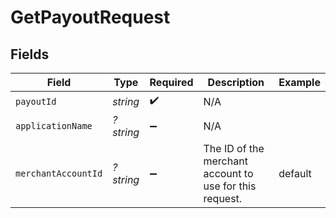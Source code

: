 # GetPayoutRequest


## Fields

| Field                                                   | Type                                                    | Required                                                | Description                                             | Example                                                 |
| ------------------------------------------------------- | ------------------------------------------------------- | ------------------------------------------------------- | ------------------------------------------------------- | ------------------------------------------------------- |
| `payoutId`                                              | *string*                                                | :heavy_check_mark:                                      | N/A                                                     |                                                         |
| `applicationName`                                       | *?string*                                               | :heavy_minus_sign:                                      | N/A                                                     |                                                         |
| `merchantAccountId`                                     | *?string*                                               | :heavy_minus_sign:                                      | The ID of the merchant account to use for this request. | default                                                 |